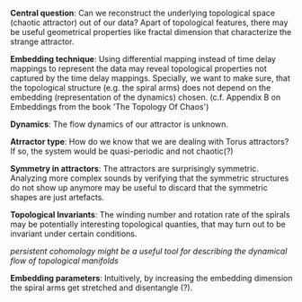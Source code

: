 **Central question**: Can we reconstruct the underlying topological space (chaotic attractor) out of our data? Apart of topological features, there may be useful geometrical properties like fractal dimension that characterize the strange attractor.

**Embedding technique**: Using differential mapping instead of time delay mappings to represent the data may reveal topological properties not captured by the time delay mappings. Specially, we want to make sure, that the topological structure (e.g. the spiral arms) does not depend on the embedding (representation of the dynamics) chosen. (c.f. Appendix B on Embeddings from the book 'The Topology Of Chaos')

**Dynamics**: The flow dynamics of our attractor is unknown.

**Atrractor type**: How do we know that we are dealing with Torus attractors? If so, the system would be quasi-periodic and not chaotic(?)

**Symmetry in attractors**: The attractors are surprisingly symmetric. Analyzing more complex sounds by verifying that the symmetric structures do not show up anymore may be useful to discard that the symmetric shapes are just artefacts.

**Topological Invariants**: The winding number and rotation rate of the spirals may be potentially interesting topological quanties, that may turn out to be invariant under certain conditions. 

*persistent cohomology might be a useful tool for describing the dynamical flow of topological manifolds*

**Embedding parameters**: Intuitively, by increasing the embedding dimension the spiral arms get stretched and disentangle (?).
